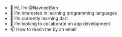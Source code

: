 - 👋 Hi, I’m @NavneetSen
- 👀 I’m interested in learning programming languages
- 🌱 I’m currently learning dart 
- 💞️ I’m looking to collaborate on app development
- 📫 How to reach me by an email

<!---
NavneetSen/NavneetSen is a ✨ special ✨ repository because its `README.md` (this file) appears on your GitHub profile.
You can click the Preview link to take a look at your changes.
--->

